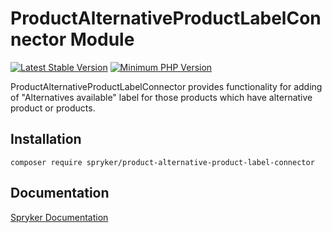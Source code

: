 # ProductAlternativeProductLabelConnector Module
[![Latest Stable Version](https://poser.pugx.org/spryker/product-alternative-product-label-connector/v/stable.svg)](https://packagist.org/packages/spryker/product-alternative-product-label-connector)
[![Minimum PHP Version](https://img.shields.io/badge/php-%3E%3D%208.2-8892BF.svg)](https://php.net/)

ProductAlternativeProductLabelConnector provides functionality for adding of "Alternatives available" label for those products which have alternative product or products.

## Installation

```
composer require spryker/product-alternative-product-label-connector
```

## Documentation

[Spryker Documentation](https://docs.spryker.com)

